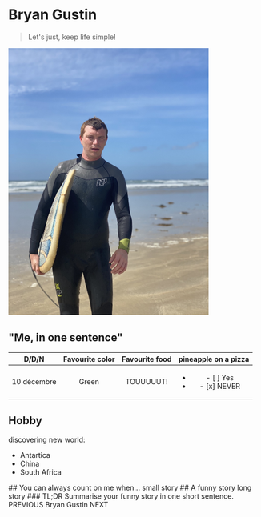 # Bryan Gustin
> Let's just, keep life simple!
<img src="IMG_3344.jpg" alt="me" width="400"/>

## "Me, in one sentence" 

| D/D/N | Favourite color | Favourite food | pineapple on a pizza|
| :-: | :-: | :-: | :-: |
|10 décembre | Green | TOUUUUUT! | <ul><li>- [ ] Yes</li><li>- [x] NEVER</li></ul> |

## Hobby
discovering new world:
<ul>
  <li>Antartica</li>
  <li>China</li>
  <li>South Africa</li>
</ul>
## You can always count on me when... 
small story
## A funny story
long story
### TL;DR
Summarise your funny story in one short sentence.
PREVIOUS Bryan Gustin NEXT
